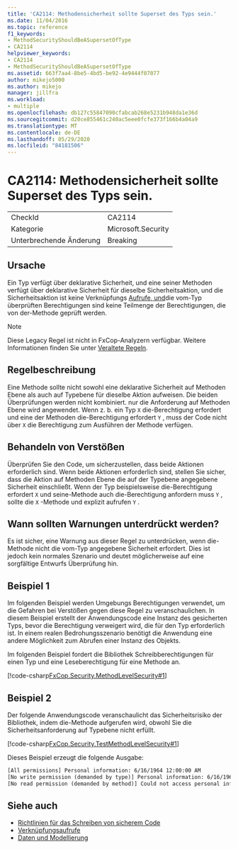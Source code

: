 ```yaml
---
title: 'CA2114: Methodensicherheit sollte Superset des Typs sein.'
ms.date: 11/04/2016
ms.topic: reference
f1_keywords:
- MethodSecurityShouldBeASupersetOfType
- CA2114
helpviewer_keywords:
- CA2114
- MethodSecurityShouldBeASupersetOfType
ms.assetid: 663f7aa4-8be5-4bd5-be92-4e9444f07077
author: mikejo5000
ms.author: mikejo
manager: jillfra
ms.workload:
- multiple
ms.openlocfilehash: db127c55847090cfabcab268e5231b948da1e36d
ms.sourcegitcommit: d20ce855461c240ac5eee0fcfe373f166b4a04a9
ms.translationtype: MT
ms.contentlocale: de-DE
ms.lasthandoff: 05/29/2020
ms.locfileid: "84181506"
---
```

# <a name="ca2114-method-security-should-be-a-superset-of-type"></a>CA2114: Methodensicherheit sollte Superset des Typs sein.

|||
|-|-|
|CheckId|CA2114|
|Kategorie|Microsoft.Security|
|Unterbrechende Änderung|Breaking|

## <a name="cause"></a>Ursache
Ein Typ verfügt über deklarative Sicherheit, und eine seiner Methoden verfügt über deklarative Sicherheit für dieselbe Sicherheitsaktion, und die Sicherheitsaktion ist keine Verknüpfungs [Aufrufe, und](/dotnet/framework/misc/link-demands)die vom-Typ überprüften Berechtigungen sind keine Teilmenge der Berechtigungen, die von der-Methode geprüft werden.

> [!NOTE]
> Diese Legacy Regel ist nicht in FxCop-Analyzern verfügbar. Weitere Informationen finden Sie unter [Veraltete Regeln](fxcop-rule-port-status.md#deprecated-rules).

## <a name="rule-description"></a>Regelbeschreibung
Eine Methode sollte nicht sowohl eine deklarative Sicherheit auf Methoden Ebene als auch auf Typebene für dieselbe Aktion aufweisen. Die beiden Überprüfungen werden nicht kombiniert. nur die Anforderung auf Methoden Ebene wird angewendet. Wenn z. b. ein Typ `X` die-Berechtigung erfordert und eine der Methoden die-Berechtigung erfordert `Y` , muss der Code nicht über `X` die Berechtigung zum Ausführen der Methode verfügen.

## <a name="how-to-fix-violations"></a>Behandeln von Verstößen
Überprüfen Sie den Code, um sicherzustellen, dass beide Aktionen erforderlich sind. Wenn beide Aktionen erforderlich sind, stellen Sie sicher, dass die Aktion auf Methoden Ebene die auf der Typebene angegebene Sicherheit einschließt. Wenn der Typ beispielsweise die-Berechtigung erfordert `X` und seine-Methode auch die-Berechtigung anfordern muss `Y` , sollte die `X` -Methode und explizit aufrufen `Y` .

## <a name="when-to-suppress-warnings"></a>Wann sollten Warnungen unterdrückt werden?
Es ist sicher, eine Warnung aus dieser Regel zu unterdrücken, wenn die-Methode nicht die vom-Typ angegebene Sicherheit erfordert. Dies ist jedoch kein normales Szenario und deutet möglicherweise auf eine sorgfältige Entwurfs Überprüfung hin.

## <a name="example-1"></a>Beispiel 1

Im folgenden Beispiel werden Umgebungs Berechtigungen verwendet, um die Gefahren bei Verstößen gegen diese Regel zu veranschaulichen. In diesem Beispiel erstellt der Anwendungscode eine Instanz des gesicherten Typs, bevor die Berechtigung verweigert wird, die für den Typ erforderlich ist. In einem realen Bedrohungsszenario benötigt die Anwendung eine andere Möglichkeit zum Abrufen einer Instanz des Objekts.

Im folgenden Beispiel fordert die Bibliothek Schreibberechtigungen für einen Typ und eine Leseberechtigung für eine Methode an.

[!code-csharp[FxCop.Security.MethodLevelSecurity#1](../code-quality/codesnippet/CSharp/ca2114-method-security-should-be-a-superset-of-type_1.cs)]

## <a name="example-2"></a>Beispiel 2

Der folgende Anwendungscode veranschaulicht das Sicherheitsrisiko der Bibliothek, indem die-Methode aufgerufen wird, obwohl Sie die Sicherheitsanforderung auf Typebene nicht erfüllt.

[!code-csharp[FxCop.Security.TestMethodLevelSecurity#1](../code-quality/codesnippet/CSharp/ca2114-method-security-should-be-a-superset-of-type_2.cs)]

Dieses Beispiel erzeugt die folgende Ausgabe:

```txt
[All permissions] Personal information: 6/16/1964 12:00:00 AM
[No write permission (demanded by type)] Personal information: 6/16/1964 12:00:00 AM
[No read permission (demanded by method)] Could not access personal information: Request failed.
```

## <a name="see-also"></a>Siehe auch

- [Richtlinien für das Schreiben von sicherem Code](/dotnet/standard/security/secure-coding-guidelines)
- [Verknüpfungsaufrufe](/dotnet/framework/misc/link-demands)
- [Daten und Modellierung](/dotnet/framework/data/index)
